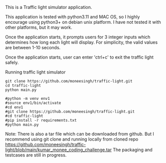 This is a Traffic light simulator application.

This application is tested with python3.11 and MAC OS, so I highly encourage using python3+ on debian unix platform.
I have not tested it with other platforms, but it may work.


Once the application starts, it prompts users for 3 integer inputs which determines how long each light will display.
For simplicity, the valid values are between 1-10 seconds.

Once the application starts, user can enter 'ctrl+c' to exit the traffic light safely.

Running traffic light simulator

```
git clone https://github.com/moneesingh/traffic-light.git
cd traffic-light
python main.py

#python -m venv env1
#source env1/bin/activate
#cd env1
#git clone https://github.com/moneesingh/traffic-light.git
#cd traffic-light
#pip install -r requirements.txt
#python main.py
```

Note:
There is also a tar file which can be downloaded from github. But I recommend using git clone and running locally from cloned repo
https://github.com/moneesingh/traffic-light/blob/main/kumar_monee_coding_challenge.tar
The packaging and testcases are still in progress.
